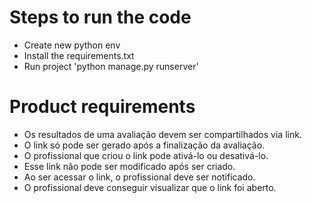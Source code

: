 # Steps to run the code
- Create new python env
- Install the requirements.txt
- Run project 'python manage.py runserver'

# Product requirements
- Os resultados de uma avaliação devem ser compartilhados via link.
- O link só pode ser gerado após a finalização da avaliação.
- O profissional que criou o link pode ativá-lo ou desativá-lo.
- Esse link não pode ser modificado após ser criado.
- Ao ser acessar o link, o profissional deve ser notificado.
- O profissional deve conseguir visualizar que o link foi aberto.
